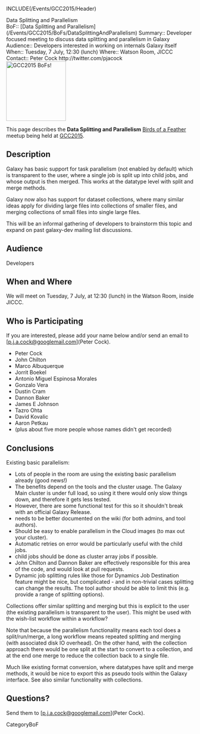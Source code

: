 INCLUDE(/Events/GCC2015/Header)

<div class="title">Data Splitting and Parallelism</div>

<div class='dictbox'>
 BoF:: [Data Splitting and Parallelism](/Events/GCC2015/BoFs/DataSplittingAndParallelism)
 Summary:: Developer focused meeting to discuss data splitting and parallelism in Galaxy
 Audience:: Developers interested in working on internals Galaxy itself
 When:: Tuesday, 7 July, 12:30 (lunch)
 Where:: Watson Room, JICCC
 Contact:: Peter Cock http://twitter.com/pjacock
</div>

<div class='left'><a href='/Events/GCC2015/BoFs.md'><img src='/Images/Logos/GCC2015BoFs300.png' alt='GCC2015 BoFs!' width="160" /></a></div>

This page describes the **Data Splitting and Parallelism** [Birds of a Feather](/Events/GCC2015/BoFs) meetup being held at [GCC2015](http://gcc2015.tsl.ac.uk/).

## Description

Galaxy has basic support for task parallelism (not enabled by default) which is transparent to the user, where a single job is split up into child jobs, and whose output is then merged. This works at the datatype level with split and merge methods.

Galaxy now also has support for dataset collections, where many similar ideas apply for dividing large files into collections of smaller files, and merging collections of small files into single large files.

This will be an informal gathering of developers to brainstorm this topic and expand on past galaxy-dev mailing list discussions.

## Audience

Developers

## When and Where

We will meet on Tuesday, 7 July, at 12:30 (lunch) in the Watson Room, inside JICCC.

## Who is Participating

If you are interested, please add your name below and/or send an email to [p.j.a.cock@googlemail.com](Peter Cock).

* Peter Cock
* John Chilton
* Marco Albuquerque
* Jorrit Boekel
* Antonio Miguel Espinosa Morales
* Gonzalo Vera
* Dustin Cram
* Dannon Baker
* James E Johnson
* Tazro Ohta
* David Kovalic
* Aaron Petkau
* (plus about five more people whose names didn't get recorded)

## Conclusions

Existing basic parallelism:

* Lots of people in the room are using the existing basic parallelism already (good news!)
* The benefits depend on the tools and the cluster usage. The Galaxy Main cluster is under full load, so using it there would only slow things down, and therefore it gets less tested.
* However, there are some functional test for this so it shouldn't break with an official Galaxy Release.
* needs to be better documented on the wiki (for both admins, and tool authors).
* Should be easy to enable parallelism in the Cloud images (to max out your cluster).
* Automatic retries on  error would be particularly useful with the child jobs.
* child jobs should be done as cluster array jobs if possible.
* John Chilton and Dannon Baker are effectively responsible for this area of the code, and would look at pull requests.
* Dynamic job splitting rules like those for Dynamics Job Destination feature might be nice, but complicated - and in non-trivial cases splitting can change the results. The tool author should be able to limit this (e.g. provide a range of splitting options).

Collections offer similar splitting and merging but this is explicit to the user (the existing parallelism is transparent to the user). This might be used with the wish-list workflow within a workflow?

Note that because the parallelism functionality means each tool does a split/run/merge, a long workflow means repeated splitting and merging (with associated disk IO overhead). On the other hand, with the collection approach there would be one split at the start to convert to a collection, and at the end one merge to reduce the collection back to a single file.

Much like existing format conversion, where datatypes have split and merge methods, it would be nice to export this as pseudo tools within the Galaxy interface. See also similar functionality with collections.

## Questions?

Send them to [p.j.a.cock@googlemail.com](Peter Cock).

CategoryBoF
